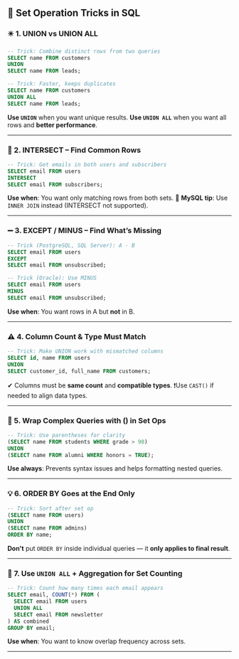 ## 🔗 **Set Operation Tricks in SQL**

### ✴️ 1. **UNION vs UNION ALL**

```sql
-- Trick: Combine distinct rows from two queries
SELECT name FROM customers
UNION
SELECT name FROM leads;

-- Trick: Faster, keeps duplicates
SELECT name FROM customers
UNION ALL
SELECT name FROM leads;
```

**Use `UNION`** when you want unique results.
**Use `UNION ALL`** when you want all rows and **better performance**.

---

### 🚫 2. **INTERSECT – Find Common Rows**

```sql
-- Trick: Get emails in both users and subscribers
SELECT email FROM users
INTERSECT
SELECT email FROM subscribers;
```

**Use when**: You want only matching rows from both sets.
📌 **MySQL tip**: Use `INNER JOIN` instead (INTERSECT not supported).

---

### ➖ 3. **EXCEPT / MINUS – Find What’s Missing**

```sql
-- Trick (PostgreSQL, SQL Server): A - B
SELECT email FROM users
EXCEPT
SELECT email FROM unsubscribed;

-- Trick (Oracle): Use MINUS
SELECT email FROM users
MINUS
SELECT email FROM unsubscribed;
```

**Use when**: You want rows in A but **not** in B.

---

### ⚠️ 4. **Column Count & Type Must Match**

```sql
-- Trick: Make UNION work with mismatched columns
SELECT id, name FROM users
UNION
SELECT customer_id, full_name FROM customers;
```

✔ Columns must be **same count** and **compatible types**.
❗Use `CAST()` if needed to align data types.

---

### 🧱 5. **Wrap Complex Queries with () in Set Ops**

```sql
-- Trick: Use parentheses for clarity
(SELECT name FROM students WHERE grade > 90)
UNION
(SELECT name FROM alumni WHERE honors = TRUE);
```

**Use always**: Prevents syntax issues and helps formatting nested queries.

---

### 💡 6. **ORDER BY Goes at the End Only**

```sql
-- Trick: Sort after set op
(SELECT name FROM users)
UNION
(SELECT name FROM admins)
ORDER BY name;
```

**Don't** put `ORDER BY` inside individual queries — it **only applies to final result**.

---

### 🧮 7. **Use `UNION ALL` + Aggregation for Set Counting**

```sql
-- Trick: Count how many times each email appears
SELECT email, COUNT(*) FROM (
  SELECT email FROM users
  UNION ALL
  SELECT email FROM newsletter
) AS combined
GROUP BY email;
```

**Use when**: You want to know overlap frequency across sets.

---
